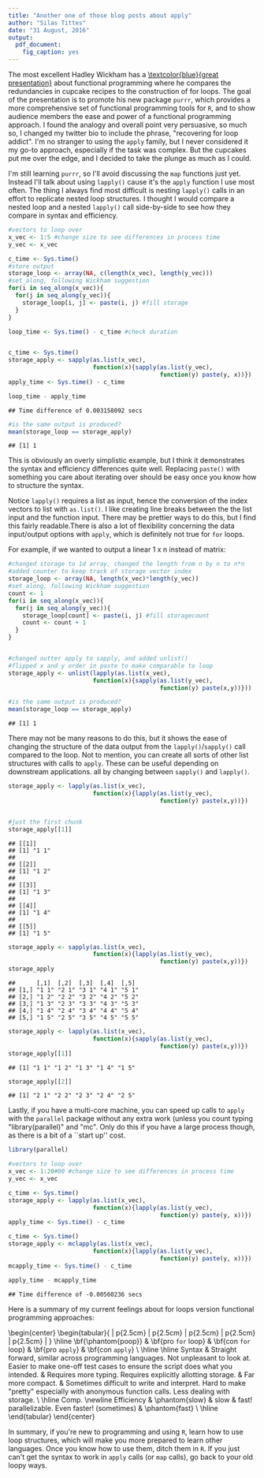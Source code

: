 ```yaml
---
title: "Another one of those blog posts about apply"
author: "Silas Tittes"
date: "31 August, 2016"
output:
  pdf_document:
    fig_caption: yes 
---
```


The most excellent Hadley Wickham has a [\textcolor{blue}{great presentation}](https://www.youtube.com/watch?v=GyNqlOjhPCQ) about functional 
programming where he compares the redundancies in cupcake recipes to the 
construction of for loops. The goal of the presentation is to promote his
new package `purrr`, which provides a more comprehensive set of functional
programming tools for `R`, and to show audience members the ease and power of a
functional programming approach. I found the analogy and overall point very 
persuasive, so much so, I changed my twitter bio to include the phrase, 
"recovering for loop addict". I'm no stranger to using the `apply` family, but I
never considered it my go-to approach, especially if the task was complex. But
the cupcakes put me over the edge, and I decided to take the plunge as much as 
I could.


I'm still learning `purrr`, so I'll avoid discussing the `map` functions just 
yet. Instead I'll talk about using `lapply()` cause it's the `apply` function I 
use most often. The thing I always find most difficult is nesting `lapply()` 
calls in an effort to replicate nested loop structures. I thought I would
compare a nested loop and a nested `lapply()` call side-by-side to see how they
compare in syntax and efficiency.


```r
#vectors to loop over
x_vec <- 1:5 #change size to see differences in process time
y_vec <- x_vec

c_time <- Sys.time()
#store output
storage_loop <- array(NA, c(length(x_vec), length(y_vec)))
#set_along, following Wickham suggestion
for(i in seq_along(x_vec)){
  for(j in seq_along(y_vec)){
    storage_loop[i, j] <- paste(i, j) #fill storage
  }
}

loop_time <- Sys.time() - c_time #check duration


c_time <- Sys.time()
storage_apply <- sapply(as.list(x_vec), 
                        function(x){sapply(as.list(y_vec),
                                           function(y) paste(y, x))})
apply_time <- Sys.time() - c_time

loop_time - apply_time
```

```
## Time difference of 0.003158092 secs
```

```r
#is the same output is produced?
mean(storage_loop == storage_apply)
```

```
## [1] 1
```

This is obviously an overly simplistic example, but I think it demonstrates the 
syntax and efficiency differences quite well. Replacing `paste()` with something 
you care about iterating over should be easy once you know how to structure the 
syntax.

Notice `lapply()` requires a list as input, hence the conversion of the index 
vectors to list with `as.list()`. I like creating line breaks between the the 
list input and the function input. There may be prettier ways to do this, but I 
find this fairly readable.There is also a lot of flexibility concerning the data 
input/output options with `apply`, which is  definitely not true for `for` loops.

For example, if we wanted to output a linear 1 x n instead of matrix:

```r
#changed storage to 1d array, changed the length from n by n to n*n
#added counter to keep track of storage vector index
storage_loop <- array(NA, length(x_vec)*length(y_vec))
#set_along, following Wickham suggestion
count <- 1
for(i in seq_along(x_vec)){
  for(j in seq_along(y_vec)){
    storage_loop[count] <- paste(i, j) #fill storagecount
    count <- count + 1
  }
}


#changed outter apply to sapply, and added unlist()
#flipped x and y order in paste to make comparable to loop
storage_apply <- unlist(lapply(as.list(x_vec), 
                        function(x){sapply(as.list(y_vec), 
                                           function(y) paste(x,y))}))

#is the same output is produced?
mean(storage_loop == storage_apply)
```

```
## [1] 1
```

There may not be many reasons to do this, but it shows the ease of changing 
the structure of the data output from the `lapply()`/`sapply()` call compared 
to the loop. Not to mention, you can create all sorts of other list structures 
with calls to `apply`. These can be useful depending on downstream 
applications. all by changing between `sapply()` and `lapply()`.


```r
storage_apply <- lapply(as.list(x_vec), 
                        function(x){lapply(as.list(y_vec), 
                                           function(y) paste(x,y))})


#just the first chunk
storage_apply[[1]]
```

```
## [[1]]
## [1] "1 1"
## 
## [[2]]
## [1] "1 2"
## 
## [[3]]
## [1] "1 3"
## 
## [[4]]
## [1] "1 4"
## 
## [[5]]
## [1] "1 5"
```

```r
storage_apply <- sapply(as.list(x_vec), 
                        function(x){lapply(as.list(y_vec), 
                                           function(y) paste(x,y))})
storage_apply
```

```
##      [,1]  [,2]  [,3]  [,4]  [,5] 
## [1,] "1 1" "2 1" "3 1" "4 1" "5 1"
## [2,] "1 2" "2 2" "3 2" "4 2" "5 2"
## [3,] "1 3" "2 3" "3 3" "4 3" "5 3"
## [4,] "1 4" "2 4" "3 4" "4 4" "5 4"
## [5,] "1 5" "2 5" "3 5" "4 5" "5 5"
```

```r
storage_apply <- lapply(as.list(x_vec), 
                        function(x){sapply(as.list(y_vec), 
                                           function(y) paste(x,y))})
storage_apply[[1]]
```

```
## [1] "1 1" "1 2" "1 3" "1 4" "1 5"
```

```r
storage_apply[[2]]
```

```
## [1] "2 1" "2 2" "2 3" "2 4" "2 5"
```


Lastly, if you have a multi-core machine, you can speed up calls to `apply` with 
the `parallel` package without any extra work (unless you count typing 
"library(parallel)" and "mc". Only do this if you have a large process though,
as there is a bit of a ``start up'' cost.


```r
library(parallel)

#vectors to loop over
x_vec <- 1:20#00 #change size to see differences in process time
y_vec <- x_vec

c_time <- Sys.time()
storage_apply <- lapply(as.list(x_vec), 
                        function(x){lapply(as.list(y_vec), 
                                           function(y) paste(y, x))})
apply_time <- Sys.time() - c_time

c_time <- Sys.time()
storage_apply <- mclapply(as.list(x_vec), 
                        function(x){lapply(as.list(y_vec), 
                                           function(y) paste(y, x))})
mcapply_time <- Sys.time() - c_time

apply_time - mcapply_time
```

```
## Time difference of -0.00560236 secs
```


Here is a summary of my current feelings about for loops version functional 
programming approaches:

\begin{center}
    \begin{tabular}{ | p{2.5cm} | p{2.5cm} | p{2.5cm} | p{2.5cm} | p{2.5cm} | }
    \hline
    \bf{\phantom{poop}} & \bf{pro `for` loop} & \bf{con `for` loop}
    & \bf{pro `apply`} & \bf{con `apply`} \\
    \hline \hline
    Syntax & 
    Straight forward, similar across programming languages. Not unpleasant to
    look at. Easier to make one-off test cases to ensure the script does 
    what you intended. & 
    Requires more typing. Requires explicitly allotting storage. &
    Far more compact. &
    Sometimes difficult to write and interpret. Hard to make "pretty" 
    especially with anonymous function calls. Less dealing with storage. \\
    \hline
    Comp. \newline Efficiency &
    \phantom{slow} &
    slow &
    fast! parallelizable. Even faster! (sometimes) &
    \phantom{fast} \\
    \hline
    \end{tabular}
\end{center}


In summary, if you're new to programming and using `R`, learn how to use loop 
structures, which will make you more prepared to learn other languages. Once 
you know how to use them, ditch them in `R`. If you just can't get the syntax
to work in `apply` calls (or `map` calls), go back to your old loopy ways. 
